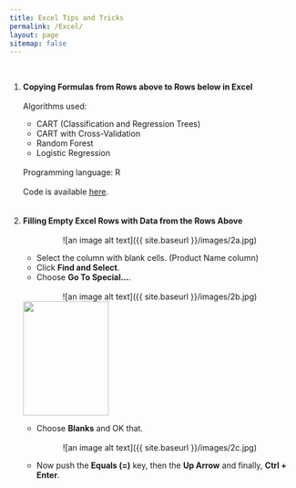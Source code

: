 ```yaml
---
title: Excel Tips and Tricks
permalink: /Excel/
layout: page
sitemap: false
---
```

   <br>
   <ol>
   <li><b>Copying Formulas from Rows above to Rows below in Excel</b></li>
   <br>
      Algorithms used:</t>
                           <ul>
                           <li>CART (Classification and Regression Trees)</li>
                           <li>CART with Cross-Validation</li>
                           <li>Random Forest</li>
                           <li>Logistic Regression</li>
                           </ul>
         <br>
         Programming language: R
         <br><br>
         Code is available <a href="http://sachinshrestha.github.io/censusCode/">here</a>.
         <br><br><br>

   <li><b>Filling Empty Excel Rows with Data from the Rows Above</b></li>
   <br>
   <center>![an image alt text]({{ site.baseurl }}/images/2a.jpg)</center>       
   <ul> 
      <li>Select the column with blank cells. (Product Name column)</li>
      <li>Click <b>Find and Select</b>.</li> 
      <li>Choose <b>Go To Special…</b>.</li>
   </ul>
   <br>
   <center>![an image alt text]({{ site.baseurl }}/images/2b.jpg)</center> 
   <img src="{{ site.baseurl }}/images/2b.jpg" style="width:150px;height:200px;">
   <ul>
      <li>Choose <b>Blanks</b> and OK that.</li>
   </ul>
    <br>
   <center>![an image alt text]({{ site.baseurl }}/images/2c.jpg)</center>       
   <ul>
      <li>Now push the <b>Equals (=)</b> key, then the <b>Up Arrow</b> and finally, <b>Ctrl + Enter</b>.</li>
   </ul>
   </ol>

